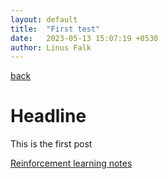 ```yaml
---
layout: default
title:  "First test"
date:   2023-05-13 15:07:19 +0530
author: Linus Falk
---
```


[back](https://falk0.github.io/)

# Headline 

This is the first post


<a href="https://github.com/Falk0/latex_master1_semester2/blob/1c278e040f3b6adc50228cd18c75c25ede650649/reinforcement_learning/master.pdf" target="_blank">Reinforcement learning notes</a>

